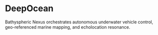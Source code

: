 # DeepOcean
Bathyspheric Nexus orchestrates autonomous underwater vehicle control, geo-referenced marine mapping, and echolocation resonance.
